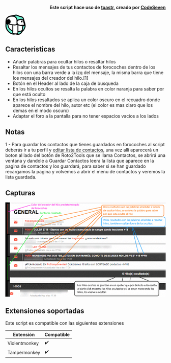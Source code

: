<p align="right" >
  <strong>Este script hace uso de <a href="https://github.com/CodeSeven/toastr">toastr</a>, creado por <a href="https://github.com/CodeSeven">CodeSeven</a></strong>
</p>

![logo][6]
## Caracteristicas

* Añadir palabras para ocultar hilos o resaltar hilos
* Resaltar los mensajes de tus contactos de forocoches dentro de los hilos con una barra verde a la izq del mensaje, la misma barra que tiene los mensajes del creador del hilo.[1]
* Botón en el Header al lado de la caja de busqueda
* En los hilos ocultos se resalta la palabra en color naranja para saber por que está oculto
* En los hilos resaltados se aplica un color oscuro en el recuadro donde aparece el nombre del hilo, autor etc (el color es mas claro que los demas en el modo oscuro)
* Adaptar el foro a la pantalla para no tener espacios vacios a los lados

## Notas
1 - Para guardar los contactos que tienes guardados en forocoches al script deberás ir a tu perfil y <a href="https://forocoches.com/foro/profile.php?do=buddylist">editar lista de contactos</a>, una vez allí aparecerá un boton al lado del botón de Roto2Tools que se llama Contactos, se abrirá una ventana y dandole a Guardar Contactos leera la lista que aparece en la pagina de contactos y los guardará, para saber si se han guardado recargamos la pagina y volvemos a abrir el menu de contactos y veremos la lista guardada.

## Capturas
![Captura][5]

## Extensiones soportadas

Este script es compatible con las siguientes extensiones

|     Extensión     |     Compatible     |
| ----------------- | ------------------ |
|   Violentmonkey   | :heavy_check_mark: |
|    Tampermonkey   | :heavy_check_mark: |

[5]: resources/capturas/captura1.png "Captura"
[6]: resources/img/icon-64x64.png "logo"
